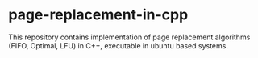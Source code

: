 # page-replacement-in-cpp
This repository contains implementation of page replacement algorithms (FIFO, Optimal, LFU) in C++, executable in ubuntu based systems.
